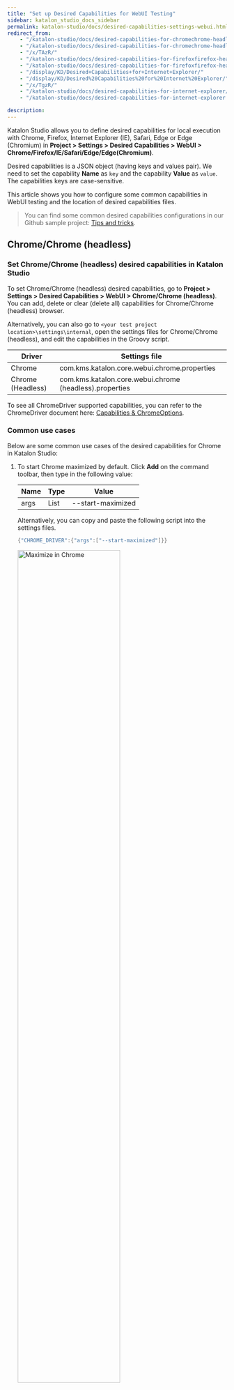 ```yaml
---
title: "Set up Desired Capabilities for WebUI Testing" 
sidebar: katalon_studio_docs_sidebar
permalink: katalon-studio/docs/desired-capabilities-settings-webui.html 
redirect_from:
    - "/katalon-studio/docs/desired-capabilities-for-chromechrome-headless/"
    - "/katalon-studio/docs/desired-capabilities-for-chromechrome-headless.html"
    - "/x/TAzR/"
    - "/katalon-studio/docs/desired-capabilities-for-firefoxfirefox-headless/"
    - "/katalon-studio/docs/desired-capabilities-for-firefoxfirefox-headless.html"
    - "/display/KD/Desired+Capabilities+for+Internet+Explorer/"
    - "/display/KD/Desired%20Capabilities%20for%20Internet%20Explorer/"
    - "/x/TgzR/"
    - "/katalon-studio/docs/desired-capabilities-for-internet-explorer/"
    - "/katalon-studio/docs/desired-capabilities-for-internet-explorer.html"

description:
---
```


Katalon Studio allows you to define desired capabilities for local execution with Chrome, Firefox, Internet Explorer (IE), Safari, Edge or Edge (Chromium) in **Project > Settings > Desired Capabilities > WebUI > Chrome/Firefox/IE/Safari/Edge/Edge(Chromium)**.

Desired capabilities is a JSON object (having keys and values pair). We need to set the capability **Name** as `key` and the capability **Value** as `value`. The capabilities keys are case-sensitive.

This article shows you how to configure some common capabilities in WebUI testing and the location of desired capabilities files.

> You can find some common desired capabilities configurations in our Github sample project: [Tips and tricks](https://github.com/katalon-studio-samples/tips-and-tricks).
## Chrome/Chrome (headless)

### Set Chrome/Chrome (headless) desired capabilities in Katalon Studio 

To set Chrome/Chrome (headless) desired capabilities, go to **Project > Settings > Desired Capabilities > WebUI > Chrome/Chrome (headless)**. You can add, delete or clear (delete all) capabilities for Chrome/Chrome (headless) browser.

Alternatively, you can also go to `<your test project location>\settings\internal`, open the settings files for Chrome/Chrome (headless), and edit the capabilities in the Groovy script.

   <table>
   <thead>
   <tr>
      <th>Driver</th>
      <th>Settings file</th>
   </tr>
   </thead>
   <tbody>
   <tr>
      <td>Chrome</td>
      <td>com.kms.katalon.core.webui.chrome.properties</td>
   </tr>
   <tr>
   <td>Chrome (Headless)</td>
   <td>com.kms.katalon.core.webui.chrome (headless).properties</td>
   </tr>
   </tbody>
   </table>

To see all ChromeDriver supported capabilities, you can refer to the ChromeDriver document here: [Capabilities & ChromeOptions](https://chromedriver.chromium.org/capabilities#h.p_ID_102). 

### Common use cases

Below are some common use cases of the desired capabilities for Chrome in Katalon Studio:

1. To start Chrome maximized by default. Click **Add** on the command toolbar, then type in the following value:

      <table>
   <thead>
   <tr>
      <th>Name</th>
      <th>Type</th>
      <th>Value</th>
   </tr>
   </thead>
   <tbody>
   <tr>
      <td>args</td>
      <td>List</td>
      <td>--start-maximized</td>
   </tr>
   </tbody>
   </table>

   Alternatively, you can copy and paste the following script into the settings files.
 
   ```groovy
   {"CHROME_DRIVER":{"args":["--start-maximized"]}}

   ```
   <a class="pop">
   <img src="https://github.com/katalon-studio/docs-images/raw/master/katalon-studio/docs/desired-capabilities-for-chromechrome-headless/KS-DC-Start-chrome-maximized.png" width="70%" alt="Maximize in Chrome">
   </a>
   <p style="text-align: center;"><em>Click the image to enlarge it</em></p>


2. To start Chrome in incognito (private) mode. Click **Add** on the command toolbar, then type in the following value:

      <table>
   <thead>
   <tr>
      <th>Name</th>
      <th>Type</th>
      <th>Value</th>
   </tr>
   </thead>
   <tbody>
   <tr>
      <td>args</td>
      <td>List</td>
      <td>--incognito</td>
   </tr>
   </tbody>
   </table>

   Alternatively, you can copy and paste the following script into the settings files.

   ```groovy
   {"CHROME_DRIVER":{"args":["--incognito"]}}

   ```
   <a class="pop">
   <img src="https://github.com/katalon-studio/docs-images/raw/master/katalon-studio/docs/desired-capabilities-for-chromechrome-headless/KS-DC-Start-Chrome-incognito.png" width="70%" alt="Open Chrome in incognito">
   </a>
   <p style="text-align: center;"><em>Click the image to enlarge it</em></p>

3. You can also combine many desired capabilities for starting a browser as follows:

   <table>
   <thead>
   <tr>
      <th>Name</th>
      <th>Type</th>
      <th>Value</th>
   </tr>
   </thead>
   <tbody>
   <tr>
      <td>args</td>
      <td>List</td>
      <td>--start-maximized,--incognito</td>
   </tr>
   </tbody>
   </table>

   Alternatively, you can copy and paste the following script into the settings files.

   ```groovy
   {"CHROME_DRIVER":{"args":["--start-maximized","--incognito"]}}

   ```
   <a class="pop">
   <img src="https://github.com/katalon-studio/docs-images/raw/master/katalon-studio/docs/desired-capabilities-for-chromechrome-headless/KS-DC-start-chrome-incognito-maximized.png" width="70%" alt="Open Chrome maximized in incognito">
   </a>
   <p style="text-align: center;"><em>Click the image to enlarge it</em></p>

> To find other Chrome arguments, you can refer to Peter Beverloo's personal weblog here: [List of Chromium Command Line Switches](https://peter.sh/experiments/chromium-command-line-switches/).

## Firefox/Firefox (headless)

To get access to some useful capabilities for Firefox, follow these steps:

1. Open Firefox browser
2. On the address bar, type `about:config`
3. Search for 'browser' key

   <img src="https://github.com/katalon-studio/docs-images/raw/d027a61c115c7330238389b4f226150aaf477f2e/katalon-studio/docs/desired-capabilities-for-chromechrome-headless/KS-DC-capabilities-in-Firefox.png" width="70%" alt="FireFox capabilities">
### Set Firefox/Firefox (headless) desired capabilities in Katalon Studio 

To define Firefox desired capabilities in Katalon Studio, follow these steps:

1. Go to **Project > Settings > Desired Capabilities > WebUI > Firefox/Firefox (headless)**. 
2. Click **Add** to create a key called `moz:firefoxOptions`. 
3. Have your capabilities added inside the `moz:firefoxOptions` key.

   <img src="https://github.com/katalon-studio/docs-images/raw/master/katalon-studio/docs/desired-capabilities-for-chromechrome-headless/KS-DC-firefoxOptions-Key.png" width="70%" alt="Create DC for FireFox">

   To learn more about the use of `moz:firefoxOptions` key, you can refer to the Mozilla developer document here: [firefoxOptions](https://developer.mozilla.org/en-US/docs/Web/WebDriver/Capabilities/firefoxOptions).

   Alternatively, you can also go to `<your test project location>\settings\internal`, open the settings files for Firefox/Firefox (headless), and edit the capabilities in the Groovy script.

   <table>
   <thead>
   <tr>
      <th>Driver</th>
      <th>Settings file</th>
   </tr>
   </thead>
   <tbody>
   <tr>
      <td>Firefox</td>
      <td>com.kms.katalon.core.webui.firefox.properties</td>
   </tr>
   <tr>
   <td>Firefox (Headless)</td>
   <td>com.kms.katalon.core.webui.firefox (headless).properties</td>
   </tr>
   </tbody>
   </table>
### Common use cases

Belows are some common use cases of the desired capabilities for Firefox in Katalon Studio:

1. Start Firefox with devtools in the private mode. To do so, click **Add** on the command toolbar, then input the following values:

   <table>
   <thead>
   <tr>
      <th colspan="3">Table 1</th>
   </tr>
   </thead>
   <tbody>
   <tr>
      <td>Name</td>
      <td>Type</td>
      <td>Value</td>
   </tr>
   <tr>
      <td>moz:firefoxOptions</td>
      <td>Dictionary</td>
      <td>Click More (...). In the pop-up <strong>Dictionary Property Builder</strong> dialog, click <strong>Add</strong>, then input values from the Table 2.</td>
   </tr>
   </tbody>
   </table>

   <table>
   <thead>
   <tr>
      <th colspan="3">Table 2</th>
   </tr>
   </thead>
   <tbody>
   <tr>
      <td>Name</td>
      <td>Type</td>
      <td>Value</td>
   </tr>
   <tr>
      <td>args</td>
      <td>List</td>
      <td>--devtools,--private</td>
   </tr>
   </tbody>
   </table>

   Alternatively, you can copy and paste the following script in the settings files.

   ```groovy
   {"FIREFOX_DRIVER":{"moz:firefoxOptions":{"args":["--private","--devtools"]}}}
   ```
   <a class="pop">
   <img src="https://github.com/katalon-studio/docs-images/raw/master/katalon-studio/docs/desired-capabilities-for-chromechrome-headless/KS-DC-OPEN-private-devtools-firefox.png" width="70%" alt="Open Firefox with devtools in the private mode">
   </a>
   <p style="text-align: center;"><em>Click the image to enlarge it</em></p>

2. Start Firefox at a default page. To do so, click **Add** on the command toolbar, then input the following values:

   <table>
   <thead>
   <tr>
      <th colspan="3">Table 1</th>
   </tr>
   </thead>
   <tbody>
   <tr>
      <td>Name</td>
      <td>Type</td>
      <td>Value</td>
   </tr>
   <tr>
      <td>moz:firefoxOptions</td>
      <td>Dictionary</td>
      <td>Click More (...). In the pop-up <strong>Dictionary Property Builder</strong> dialog, click <strong>Add</strong>, then input values from the Table 2.</td>
   </tr>
   </tbody>
   </table>

   <table>
   <thead>
   <tr>
      <th colspan="3">Table 2</th>
   </tr>
   </thead>
   <tbody>
   <tr>
      <td>Name</td>
      <td>Type</td>
      <td>Value</td>
   </tr>
   <tr>
      <td>prefs</td>
      <td>Dictionary</td>
      <td>Click More (...). In the pop-up <strong>Dictionary Property Builder</strong> dialog, click <strong>Add</strong>, then input values from the Table 3.</td>
   </tr>
   </tbody>
   </table>

   <table>
   <thead>
   <tr>
      <th colspan="3">Table 3</th>
   </tr>
   </thead>
   <tbody>
   <tr>
      <td>Name</td>
      <td>Type</td>
      <td>Value</td>
   </tr>
   <tr>
      <td>browser.startup.homepage</td>
      <td>String</td>
      <td>www.google.com</td>
   </tr>
   </tbody>
   </table>

   Alternatively, you can copy and paste the following script in the settings files.

    ```groovy
    {"FIREFOX_DRIVER":{"moz:firefoxOptions":{"prefs":{"browser.startup.homepage":"https://www.google.com/"}}}}
    ```
   <a class="pop">
   <img src="https://github.com/katalon-studio/docs-images/raw/master/katalon-studio/docs/desired-capabilities-for-chromechrome-headless/KS-DC-Open-startup-default-page-firefox.png" width="70%" alt="Start Firefox with default startup page">
   </a>
   <p style="text-align: center;"><em>Click the image to enlarge it</em></p>

3. Download files to specified folders. Here, we want to download .html files to the `C:\Downloads` folder. To do so, click **Add** in the command toolbar, input the following values:

   <table>
   <thead>
   <tr>
      <th colspan="3">Table 1</th>
   </tr>
   </thead>
   <tbody>
   <tr>
      <td>Name</td>
      <td>Type</td>
      <td>Value</td>
   </tr>
   <tr>
      <td>moz:firefoxOptions</td>
      <td>Dictionary</td>
      <td>Click More (...). In the pop-up <strong>Dictionary Property Builder</strong> dialog, click <strong>Add</strong>, then input values from the Table 2.</td>
   </tr>
   </tbody>
   </table>

   <table>
   <thead>
   <tr>
      <th colspan="3">Table 2</th>
   </tr>
   </thead>
   <tbody>
   <tr>
      <td>Name</td>
      <td>Type</td>
      <td>Value</td>
   </tr>
   <tr>
      <td>prefs</td>
      <td>Dictionary</td>
      <td>Click More (...). In the pop-up <strong>Dictionary Property Builder</strong> dialog, click <strong>Add</strong>, then input values from the Table 3.</td>
   </tr>
   </tbody>
   </table>

   <table>
   <thead>
   <tr>
      <th colspan="3">Table 3</th>
   </tr>
   </thead>
   <tbody>
   <tr>
      <td>Name</td>
      <td>Type</td>
      <td>Value</td>
   </tr>
   <tr>
      <td>browser.download.folderList</td>
      <td>Number</td>
      <td>2.0</td>
   </tr>
   <tr>
      <td>browser.helperApps.alwaysAsk.force</td>
      <td>Boolean</td>
      <td>False</td>
   </tr>
   <tr>
      <td>browser.download.manager.showWhenStarting</td>
      <td>Boolean</td>
      <td>False</td>
   </tr>
   <tr>
      <td>browser.download.dir</td>
      <td>String</td>
      <td>C:\Downloads</td>
   </tr>
   <tr>
      <td>browser.download.dir</td>
      <td>String</td>
      <td>C:\Downloads</td>
   </tr>
   <tr>
      <td>browser.download.defaultFolder</td>
      <td>String</td>
      <td>C:\Downloads</td>
   </tr>
   <tr>
      <td>browser.helperApps.neverAsk.saveToDisk</td>
      <td>String</td>
      <td>text/html</td>
   </tr>
   </tbody>
   </table>

   Explanation of the settings:

   <table>
   <thead>
   <tr>
      <th>Settings</th>
      <th>Description</th>
   </tr>
   </thead>
   <tbody>
   <tr>
      <td>browser.download.folderList</td>
      <td>Setting this preference as <code>2</code> tells Firefox to use the directory specified in <code>browser.download.dir</code> as the download folder instead. <br>You can learn more about this preference in the MozillaZine document here: <a href="http://kb.mozillazine.org/About:config_entries" target="_blank" rel="noopener noreferrer">About:config entries</a>.</td>
   </tr>
   <tr>
      <td>browser.download.manager.showWhenStarting</td>
      <td>Setting this preference as <code>False</code> turns off the showing of download progress.</td>
   </tr>
   <tr>
      <td>browser.download.dir</td>
      <td>This preference is to set path for the downloading folder, for example, <code>C:\Downloads</code>.</td>
   </tr>
   <tr>
      <td>browser.helperApps.neverAsk.saveToDisk</td>
      <td>This preference tells Firefox to automatically download the files of the selected MIME types. The list of MIME types is comma-separated.<br>To find the MIME types of the files you want to download, you can refer to the Mozilla developer document here: <a href="https://developer.mozilla.org/en-US/docs/Learn/Server-side/Configuring_server_MIME_types#how_to_check_the_mime_type_of_received_content" target="_blank" rel="noopener noreferrer">Check MIME types</a>.</td>
   </tr>
   </tbody>
   </table>

   Alternatively, you can copy and paste the following script in the settings files.

   ```groovy
   {"FIREFOX_DRIVER":{"moz:firefoxOptions":{"prefs":{"browser.download.folderList":2.0,"browser.helperApps.alwaysAsk.force":false,"browser.download.manager.showWhenStarting":false,"browser.download.dir":"C:\\Downloads","browser.download.downloadDir":"C:\\Downloads","browser.download.defaultFolder":"C:\\Downloads","browser.helperApps.neverAsk.saveToDisk":"text/html"}}}}
   ```

   <a class="pop">
   <img src="https://github.com/katalon-studio/docs-images/raw/master/katalon-studio/docs/desired-capabilities-for-chromechrome-headless/KS-DC-download-files-firefox.png" width="70%" alt="Download HTML file automatically to a folder">
   </a>
   <p style="text-align: center;"><em>Click the image to enlarge it</em></p>

## Internet Explorer

Internet Explorer (IE) driver supports some essential capabilities which can be used for smooth test execution. These capabilities ease the way for automation testing using Selenium WebDriver on Internet Explorer. You can learn more about supported IE capabilities here: [IE specific](https://github.com/SeleniumHQ/selenium/wiki/DesiredCapabilities#ie-specific).  

### Set desired capabilities for IE in Katalon Studio

To set desired capabilities for IE, go to **Project > Settings > Desired Capabilities > WebUI > IE**.

Alternatively, you can also go to `<your test project location>\settings\internal`, open the settings files for Internet Explorer, and edit the capabilities in the Groovy script.

   <table>
   <thead>
   <tr>
      <th>Driver</th>
      <th>Settings file</th>
   </tr>
   </thead>
   <tbody>
   <tr>
      <td>Internet Explorer</td>
      <td>com.kms.katalon.core.webui.ie.properties</td>
   </tr>
   </tbody>
   </table>

### Common use cases

The most common use of Internet Explorer desired capabilities is to configure Internet Explorer for automation testing. To do so, click **Add** on the common toolbar, input the following values:

> If you want to configure Internet Explorer globally, you can refer to this document: [Internet Explorer Configurations](https://docs.katalon.com/katalon-studio/docs/internet-explorer-configurations.html).

   <table>
   <thead>
   <tr>
      <th>Name</th>
      <th>Type</th>
      <th>Value</th>
   </tr>
   </thead>
   <tbody>
   <tr>
      <td>ignoreProtectedModeSettings</td>
      <td>Boolean</td>
      <td>True</td>
   </tr>
   <tr>
      <td>ignoreZoomSetting</td>
      <td>Boolean</td>
      <td>True</td>
   </tr>
   <tr>
      <td>enablePersistentHover</td>
      <td>Boolean</td>
      <td>false</td>
   </tr>
      <td>requireWindowFocus</td>
      <td>Boolean</td>
      <td>false</td>
   </tr>
   </tbody>
   </table>

   <a class="pop">
   <img src="https://github.com/katalon-studio/docs-images/raw/master/katalon-studio/docs/desired-capabilities-for-internet-explorer/IE.png" width="70%" alt="Set DC for IE">
   </a>
   <p style="text-align: center;"><em>Click the image to enlarge it</em></p>

   Explanation of the settings:

   <table>
   <thead>
   <tr>
      <th>Settings</th>
      <th>Description</th>
   </tr>
   </thead>
   <tbody>
   <tr>
      <td>ignoreProtectedModeSettings</td>
      <td>This capability determines whether to skip the protected mode check. Enable this capabilities for smooth test execution with IE.</td>
   </tr>
   <tr>
      <td>ignoreZoomSetting</td>
      <td>This capability indicates whether to skip checking that the browser's zoom level is set to 100%. Value is set to false by default.</td>
   </tr>
   <tr>
      <td>enablePersistentHover</td>
      <td>This capability determines whether persistent hovering is enabled (true by default).<br>Persistent hovering is achieved by continuously firing the mouse over events at the last location where the mouse cursor has been moved to.</td>
   </tr>
   <tr>
      <td>requireWindowFocus</td>
      <td>This capability determines whether to require the IE window to focus before performing any user interaction operations (mouse or keyboard events).<br>This capability is false by default.</td>
   </tr>
   </tbody>
   </table>

## Location of Desired Capabilities files

You can find the settings files for each environment in the `<your test project location>\settings\internal` folder. The files for each driver are named as follows:

| Driver | Settings' file |
| --- | --- |
| Chrome | com.kms.katalon.core.webui.chrome.properties |
| Firefox | com.kms.katalon.core.webui.firefox.properties |
| Chrome (Headless)| com.kms.katalon.core.webui.chrome (headless).properties |
| Firefox (Headless) | com.kms.katalon.core.webui.firefox (headless).properties |
| IE | com.kms.katalon.core.webui.ie.properties |
| Safari | com.kms.katalon.core.webui.safari.properties |
| Edge | com.kms.katalon.core.webui.edge.properties |
| Edge (Chromium)| com.kms.katalon.core.webui.edge chromium.properties |
